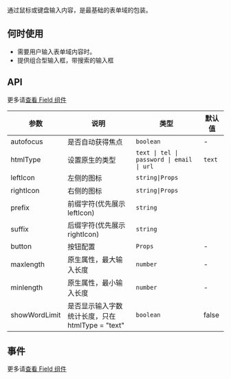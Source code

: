 通过鼠标或键盘输入内容，是最基础的表单域的包装。

## 何时使用

- 需要用户输入表单域内容时。
- 提供组合型输入框，带搜索的输入框

## API

更多请[查看 Field 组件](#!components!index?type=Field&tab=docs)

| 参数 | 说明 | 类型 | 默认值 |
| --- | --- | --- | --- |
| autofocus | 是否自动获得焦点 | `boolean` | - |
| htmlType | 设置原生的类型 | `text \| tel \| password \| email \| url` | `text` |
| leftIcon | 左侧的图标 | `string\|Props` |  |
| rightIcon | 右侧的图标 | `string\|Props` |  |
| prefix | 前缀字符(优先展示 leftIcon) | `string` |
| suffix | 后缀字符(优先展示 rightIcon) | `string` |
| button | 按钮配置 | `Props` | - |
| maxlength | 原生属性，最大输入长度 | `number` | - |
| minlength | 原生属性，最小输入长度 | `number` | - |
| showWordLimit | 是否显示输入字数统计长度，只在 htmlType = "text" | `boolean` | false |

## 事件

更多请[查看 Field 组件](#!components!index?type=Field&tab=docs)
